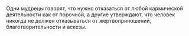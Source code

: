 Одни мудрецы говорят, что нужно отказаться от любой кармической деятельности как от порочной, а другие утверждают, что человек никогда не должен отказываться от жертвоприношений, благотворительности и аскезы.